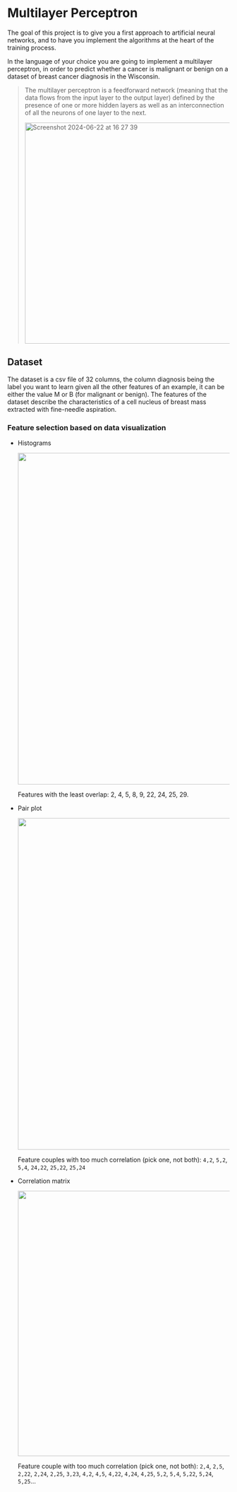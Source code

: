 # Multilayer Perceptron

The goal of this project is to give you a first approach to artificial neural networks,
and to have you implement the algorithms at the heart of the training process.

In the language of your choice you are going to implement a multilayer
perceptron, in order to predict whether a cancer is malignant or benign on a dataset of
breast cancer diagnosis in the Wisconsin.

> The multilayer perceptron is a feedforward network (meaning that the data
> flows from the input layer to the output layer) defined by the presence of one or more
> hidden layers as well as an interconnection of all the neurons of one layer to the next.
> 
> <img width="500" alt="Screenshot 2024-06-22 at 16 27 39" src="https://github.com/nicolasgasco/42_cursus/assets/73175085/682f245c-7359-4059-92a3-fffd3205d79d">

## Dataset
The dataset is a csv file of 32 columns, the column diagnosis being the label you want to learn given all the other features of an example,
it can be either the value M or B (for malignant or benign).
The features of the dataset describe the characteristics of a cell nucleus of breast mass extracted with fine-needle aspiration.

### Feature selection based on data visualization
- Histograms

  <img width="750" src="https://github.com/nicolasgasco/42_cursus/assets/73175085/9c8b9d7d-1003-4d91-b761-57af9a267ea8" alt=""/>

  Features with the least overlap: 2, 4, 5, 8, 9, 22, 24, 25, 29.
- Pair plot

  <img width="750" src="https://github.com/nicolasgasco/42_cursus/assets/73175085/3ce826eb-b265-4a63-bb22-668e29e18f60" alt=""/>

  Feature couples with too much correlation (pick one, not both): `4,2`, `5,2`, `5,4`, `24,22`, `25,22`, `25,24`  
- Correlation matrix

  <img width="600" src="https://github.com/nicolasgasco/42_cursus/assets/73175085/e97aa52c-30ef-4b50-b072-f4ab3215ce84" alt=""/>

  Feature couple with too much correlation (pick one, not both): `2,4`, `2,5`, `2,22`, `2,24`, `2,25`, `3,23`, `4,2`, `4,5`, `4,22`, `4,24`, `4,25`, `5,2`, `5,4`, `5,22`, `5,24`, `5,25`...
